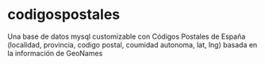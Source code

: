 # codigospostales
Una base de datos mysql customizable con Códigos Postales de España (localidad, provincia, codigo postal, coumidad autonoma, lat, lng) basada en la información de GeoNames
